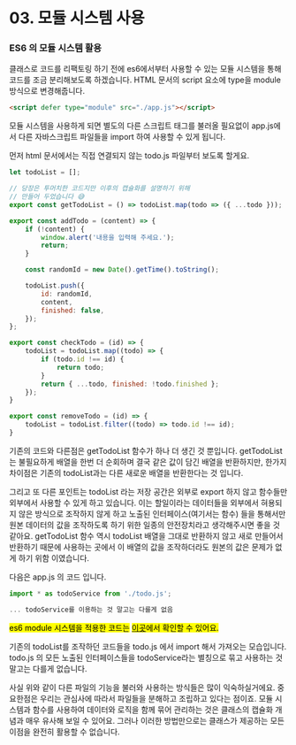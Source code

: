 # 03. 모듈 시스템 사용

### ES6 의 모듈 시스템 활용

클래스로 코드를 리팩토링 하기 전에 es6에서부터 사용할 수 있는 모듈 시스템을 통해 코드를 조금 분리해보도록 하겠습니다. HTML 문서의 script 요소에 type을 module 방식으로 변경해줍니다.

```html
<script defer type="module" src="./app.js"></script>
```

모듈 시스템을 사용하게 되면 별도의 다른 스크립트 태그를 불러올 필요없이 app.js에서 다른 자바스크립트 파일들을 import 하여 사용할 수 있게 됩니다.&#x20;

먼저 html 문서에서는 직접 연결되지 않는 todo.js 파일부터 보도록 할게요.

```javascript
let todoList = [];

// 당장은 투머치한 코드지만 이후의 캡슐화를 설명하기 위해
// 만들어 두었습니다 😅
export const getTodoList = () => todoList.map(todo => ({ ...todo }));

export const addTodo = (content) => {
    if (!content) {
        window.alert('내용을 입력해 주세요.');
        return;
    }

    const randomId = new Date().getTime().toString();

    todoList.push({
        id: randomId,
        content,
        finished: false,
    });
};

export const checkTodo = (id) => {
    todoList = todoList.map((todo) => {
        if (todo.id !== id) {
            return todo;
        }
        return { ...todo, finished: !todo.finished };
    });
}

export const removeTodo = (id) => {
    todoList = todoList.filter((todo) => todo.id !== id);
} 
```

기존의 코드와 다른점은 getTodoList 함수가 하나 더 생긴 것 뿐입니다. getTodoList는 불필요하게 배열을 한번 더 순회하며 결국 같은 값이 담긴 배열을 반환하지만, 한가지 차이점은 기존의 todoList과는 다른 새로운 배열을 반환한다는 것 입니다.&#x20;

그리고 또 다른 포인트는 todoList 라는 저장 공간은 외부로 export 하지 않고 함수들만 외부에서 사용할 수 있게 하고 있습니다. 이는 할일이라는 데이터들을 외부에서 혀용되지 않은 방식으로 조작하지 않게 하고 노출된 인터페이스(여기서는 함수) 들을 통해서만 원본 데이터의 값을 조작하도록 하기 위한 일종의 안전장치라고 생각해주시면 좋을 것 같아요. getTodoList 함수 역시 todoList 배열을 그대로 반환하지 않고 새로 만들어서 반환하기 때문에 사용하는 곳에서 이 배열의 값을 조작하더라도 원본의 값은 문제가 없게 하기 위함 이였습니다.

다음은 app.js 의 코드 입니다.

```javascript
import * as todoService from './todo.js';

... todoService를 이용하는 것 말고는 다를게 없음
```

<mark style="background-color:yellow;">es6 module 시스템을 적용한 코드는</mark> [<mark style="background-color:yellow;">이곳</mark>](https://github.com/dev-goraebap/learn-angular-loosely/tree/02-function-with-module)<mark style="background-color:yellow;">에서 확인할 수 있어요.</mark>

기존의 todoList를 조작하던 코드들을 todo.js 에서 import 해서 가져오는 모습입니다. todo.js 의 모든 노출된 인터페이스들을 todoService라는 별칭으로 묶고 사용하는 것 말고는 다를게 없습니다.&#x20;

사실 위와 같이 다른 파일의 기능을 불러와 사용하는 방식들은 많이 익숙하실거에요. 중요한점은 우리는 관심사에 따라서 파일들을 분해하고 조립하고 있다는 점이죠. 모듈 시스템과 함수를 사용하여 데이터와 로직을 함께 묶어 관리하는 것은 클래스의 캡슐화 개념과 매우 유사해 보일 수 있어요. 그러나 이러한 방법만으로는 클래스가 제공하는 모든 이점을 완전히 활용할 수 없습니다.
